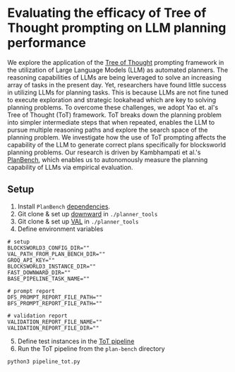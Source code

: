 # Evaluating the efficacy of Tree of Thought prompting on LLM planning performance

We explore the application of the [Tree of Thought](https://arxiv.org/abs/2305.10601) prompting framework in the utilization of Large Language Models (LLM) as automated planners. The reasoning capabilities of LLMs are being leveraged to solve an increasing array of tasks in the present day. Yet, researchers have found little success in utilizing LLMs for planning tasks. This is because LLMs are not fine tuned to execute exploration and strategic lookahead which are key to solving planning problems. To overcome these challenges, we adopt Yao et. al's Tree of Thought (ToT) framework. ToT breaks down the planning problem into simpler intermediate steps that when repeated, enables the LLM to pursue multiple reasoning paths and explore the search space of the planning problem. We investigate how the use of ToT prompting affects the capability of the LLM to generate correct plans specifically for blocksworld planning problems. Our research is driven by Kambhampati et al.'s [PlanBench](https://arxiv.org/abs/2206.10498), which enables us to autonomously measure the planning capability of LLMs via empirical evaluation.

## Setup

1. Install `PlanBench` [dependencies](./plan-bench/README.md).
2. Git clone & set up [downward](https://github.com/aibasel/downward/blob/main/BUILD.md) in `./planner_tools`
3. Git clone & set up [VAL](https://github.com/KCL-Planning/VAL) in `./planner_tools`
4. Define environment variables

```
# setup
BLOCKSWORLD3_CONFIG_DIR=""
VAL_PATH_FROM_PLAN_BENCH_DIR=""
GROQ_API_KEY=""
BLOCKSWORLD3_INSTANCE_DIR=""
FAST_DOWNWARD_DIR=""
BASE_PIPELINE_TASK_NAME=""

# prompt report
DFS_PROMPT_REPORT_FILE_PATH=""
BFS_PROMPT_REPORT_FILE_PATH=""

# validation report
VALIDATION_REPORT_FILE_NAME=""
VALIDATION_REPORT_FILE_DIR=""
```

5. Define test instances in the [ToT pipeline](./plan-bench/pipeline_tot.py)
6. Run the ToT pipeline from the `plan-bench` directory

```sh
python3 pipeline_tot.py
```
